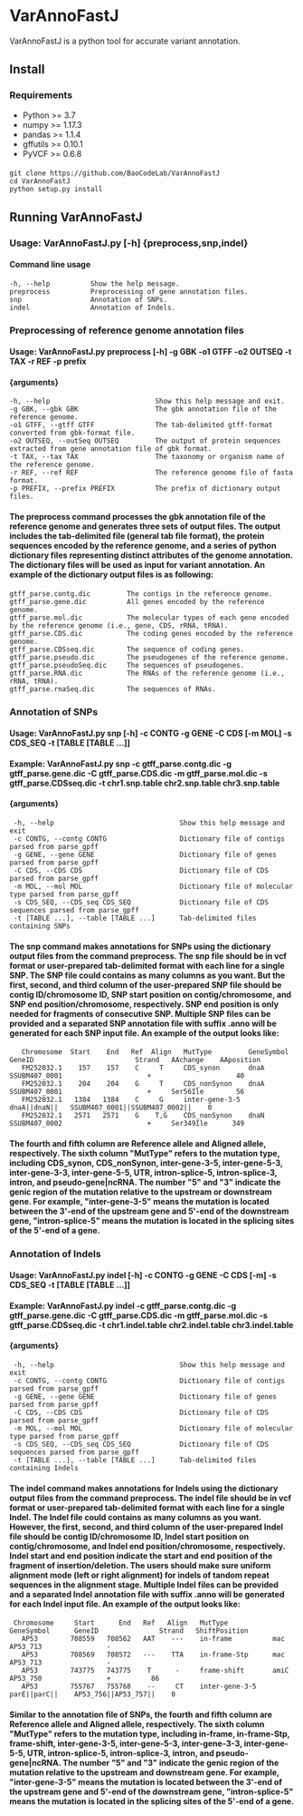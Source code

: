 # VarAnnoFastJ
VarAnnoFastJ is a python tool for accurate variant annotation.
## Install
### Requirements
  * Python >= 3.7
  * numpy >= 1.17.3
  * pandas >= 1.1.4
  * gffutils >= 0.10.1
  * PyVCF >= 0.6.8
   
####
    git clone https://github.com/BaoCodeLab/VarAnnoFastJ
    cd VarAnnoFastJ
    python setup.py install
    
    
## Running VarAnnoFastJ
### Usage:  VarAnnoFastJ.py [-h] {preprocess,snp,indel}

#### Command line usage                        
    -h, --help          Show the help message.
    preprocess          Preprocessing of gene annotation files.
    snp                 Annotation of SNPs.
    indel               Annotation of Indels.

### Preprocessing of reference genome annotation files
#### Usage:  VarAnnoFastJ.py preprocess [-h] -g GBK -o1 GTFF -o2 OUTSEQ -t TAX -r REF -p prefix

#### {arguments}
    -h, --help                          Show this help message and exit.
    -g GBK, --gbk GBK                   The gbk annotation file of the reference genome.
    -o1 GTFF, --gtff GTFF               The tab-delimited gtff-format converted from gbk-format file. 
    -o2 OUTSEQ, --outSeq OUTSEQ         The output of protein sequences extracted from gene annotation file of gbk format.
    -t TAX, --tax TAX                   The taxonomy or organism name of the reference genome.
    -r REF, --ref REF                   The reference genome file of fasta format.
    -p PREFIX, --prefix PREFIX          The prefix of dictionary output files.
   
#### The preprocess command processes the gbk annotation file of the reference genome and generates three sets of output files. The output includes the tab-delimited file (general tab file format), the protein sequences encoded by the reference genome, and a series of python dictionary files representing distinct attributes of the genome annotation. The dictionary files will be used as input for variant annotation. An example of the dictionary output files is as following:
    gtff_parse.contg.dic         The contigs in the reference genome.
    gtff_parse.gene.dic          All genes encoded by the reference genome.
    gtff_parse.mol.dic           The molecular types of each gene encoded by the reference genome (i.e., gene, CDS, rRNA, tRNA).
    gtff_parse.CDS.dic           The coding genes encoded by the reference genome.
    gtff_parse.CDSseq.dic        The sequence of coding genes. 
    gtff_parse.pseudo.dic        The pseudogenes of the reference genome.
    gtff_parse.pseudoSeq.dic     The sequences of pseudogenes.
    gtff_parse.RNA.dic           The RNAs of the reference genome (i.e., rRNA, tRNA).
    gtff_parse.rnaSeq.dic        The sequences of RNAs.
    
 ### Annotation of SNPs
 #### Usage:    VarAnnoFastJ.py snp [-h] -c CONTG -g GENE -C CDS [-m MOL] -s CDS_SEQ -t [TABLE [TABLE ...]]
 #### Example:  VarAnnoFastJ.py snp -c gtff_parse.contg.dic -g gtff_parse.gene.dic -C gtff_parse.CDS.dic -m gtff_parse.mol.dic -s gtff_parse.CDSseq.dic -t chr1.snp.table       chr2.snp.table chr3.snp.table
 
 #### {arguments}
     -h, --help                               Show this help message and exit
     -c CONTG, --contg CONTG                  Dictionary file of contigs parsed from parse_gpff
     -g GENE, --gene GENE                     Dictionary file of genes parsed from parse_gpff
     -C CDS, --CDS CDS                        Dictionary file of CDS parsed from parse_gpff
     -m MOL, --mol MOL                        Dictionary file of molecular type parsed from parse_gpff
     -s CDS_SEQ, --CDS_seq CDS_SEQ            Dictionary file of CDS sequences parsed from parse_gpff
     -t [TABLE ...], --table [TABLE ...]      Tab-delimited files containing SNPs

#### The snp command makes annotations for SNPs using the dictionary output files from the command preprocess. The snp file should be in vcf format or user-prepared tab-delimited format with each line for a single SNP. The SNP file could contains as many columns as you want. But the first, second, and third column of the user-prepared SNP file should be contig ID/chromosome ID, SNP start position on contig/chromosome, and SNP end position/chromosome, respectively. SNP end position is only needed for fragments of consecutive SNP. Multiple SNP files can be provided and a separated SNP annotation file with suffix .anno will be generated for each SNP input file. An example of the output looks like:
       Chromosome  Start    End   Ref  Align   MutType         GeneSymbol     GeneID                         Strand   AAchange    AAposition
       FM252032.1    157    157    C     T     CDS_synon       dnaA           SSUBM407_0001                     +                     40
       FM252032.1    204    204    G     T     CDS_nonSynon    dnaA           SSUBM407_0001                     +     Ser56Ile        56
       FM252032.1   1384   1384    C     G     inter-gene-3-5  dnaA||dnaN||   SSUBM407_0001||SSUBM407_0002||    0
       FM252032.1   2571   2571    G    T,G    CDS_nonSynon    dnaN           SSUBM407_0002                     +     Ser349Ile      349 
#### The fourth and fifth column are Reference allele and Aligned allele, respectively. The sixth column "MutType" refers to the mutation type, including CDS_synon,  CDS_nonSynon, inter-gene-3-5, inter-gene-5-3, inter-gene-3-3, inter-gene-5-5, UTR, intron-splice-5, intron-splice-3, intron, and pseudo-gene|ncRNA. The number "5" and "3" indicate the genic region of the mutation relative to the upstream or downstream gene. For example, "inter-gene-3-5" means the mutation is located between the 3'-end of the upstream gene and 5'-end of the downstream gene, "intron-splice-5" means the mutation is located in the splicing sites of the 5'-end of a gene.      
      
### Annotation of Indels
#### Usage:  VarAnnoFastJ.py indel [-h] -c CONTG -g GENE -C CDS [-m] -s CDS_SEQ -t [TABLE [TABLE ...]]
#### Example:  VarAnnoFastJ.py indel -c gtff_parse.contg.dic -g gtff_parse.gene.dic -C gtff_parse.CDS.dic -m gtff_parse.mol.dic -s gtff_parse.CDSseq.dic -t chr1.indel.table chr2.indel.table chr3.indel.table


 #### {arguments}
     -h, --help                               Show this help message and exit
     -c CONTG, --contg CONTG                  Dictionary file of contigs parsed from parse_gpff
     -g GENE, --gene GENE                     Dictionary file of genes parsed from parse_gpff
     -C CDS, --CDS CDS                        Dictionary file of CDS parsed from parse_gpff
     -m MOL, --mol MOL                        Dictionary file of molecular type parsed from parse_gpff
     -s CDS_SEQ, --CDS_seq CDS_SEQ            Dictionary file of CDS sequences parsed from parse_gpff
     -t [TABLE ...], --table [TABLE ...]      Tab-delimited files containing Indels

#### The indel command makes annotations for Indels using the dictionary output files from the command preprocess. The indel file should be in vcf format or user-prepared tab-delimited format with each line for a single Indel. The Indel file could contains as many columns as you want. However, the first, second, and third column of the user-prepared Indel file should be contig ID/chromosome ID, Indel start position on contig/chromosome, and Indel end position/chromosome, respectively. Indel start and end position indicate the start and end position of the fragment of insertion/deletion. The users should make sure uniform alignment mode (left or right alignment) for indels of tandom repeat sequences in the alignment stage. Multiple Indel files can be provided and a separated Indel annotation file with suffix .anno will be generated for each Indel input file. An example of the output looks like:
     Chromosome     Start      End   Ref   Align   MutType           GeneSymbol      GeneID               Strand   ShiftPosition
       AP53        708559   708562   AAT    ---    in-frame          mac             AP53_713                -
       AP53        708569   708572   ---    TTA    in-frame-Stp      mac             AP53_713                -
       AP53        743775   743775    T      -     frame-shift       amiC            AP53_750                +          86
       AP53        755767   755768    --     CT    inter-gene-3-5    parE||parC||    AP53_756||AP53_757||    0
 ####  Similar to the annotation file of SNPs, the fourth and fifth column are Reference allele and Aligned allele, respectively. The sixth column "MutType" refers to the mutation type, including in-frame,  in-frame-Stp, frame-shift, inter-gene-3-5, inter-gene-5-3, inter-gene-3-3, inter-gene-5-5, UTR, intron-splice-5, intron-splice-3, intron, and pseudo-gene|ncRNA. The number "5" and "3" indicate the genic region of the mutation relative to the upstream and downstream gene. For example, "inter-gene-3-5" means the mutation is located between the 3'-end of the upstream gene and 5'-end of the downstream gene, "intron-splice-5" means the mutation is located in the splicing sites of the 5'-end of a gene.   
       
       
       
       
       
       
       
       
       
       
       
       
       
       
       
       
       
       
       
       
       
       
      
      
      
      
      
  
                        
   
  
  
  
  
